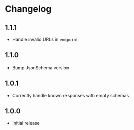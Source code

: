 # Changelog

## 1.1.1

* Handle invalid URLs in `endpoint`

## 1.1.0

* Bump JsonSchema version

## 1.0.1

* Correctly handle known responses with empty schemas

## 1.0.0

* Initial release

